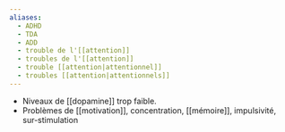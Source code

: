 ```yaml
---
aliases:
  - ADHD
  - TDA
  - ADD
  - trouble de l'[[attention]]
  - troubles de l'[[attention]]
  - trouble [[attention|attentionnel]]
  - troubles [[attention|attentionnels]]
---
```

- Niveaux de [[dopamine]] trop faible.
- Problèmes de [[motivation]], concentration, [[mémoire]], impulsivité, sur-stimulation